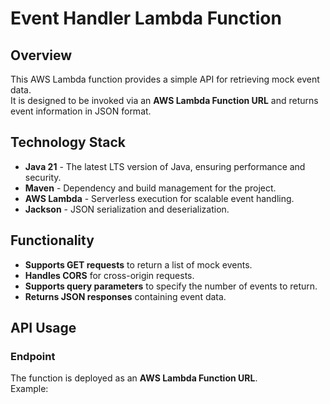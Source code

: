# Event Handler Lambda Function

## Overview
This AWS Lambda function provides a simple API for retrieving mock event data.  
It is designed to be invoked via an **AWS Lambda Function URL** and returns event information in JSON format.  

## Technology Stack
- **Java 21** - The latest LTS version of Java, ensuring performance and security.  
- **Maven** - Dependency and build management for the project.  
- **AWS Lambda** - Serverless execution for scalable event handling.  
- **Jackson** - JSON serialization and deserialization.  

## Functionality
- **Supports GET requests** to return a list of mock events.  
- **Handles CORS** for cross-origin requests.  
- **Supports query parameters** to specify the number of events to return.  
- **Returns JSON responses** containing event data.  

## API Usage

### Endpoint
The function is deployed as an **AWS Lambda Function URL**.  
Example:  
